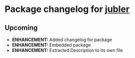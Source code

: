 # Package changelog for [jubler](https://chocolatey.org/packages/jubler)

## Upcoming
- **ENHANCEMENT:** Added changelog for package
- **ENHANCEMENT:** Embedded package
- **ENHANCEMENT:** Extracted Description to its own file
